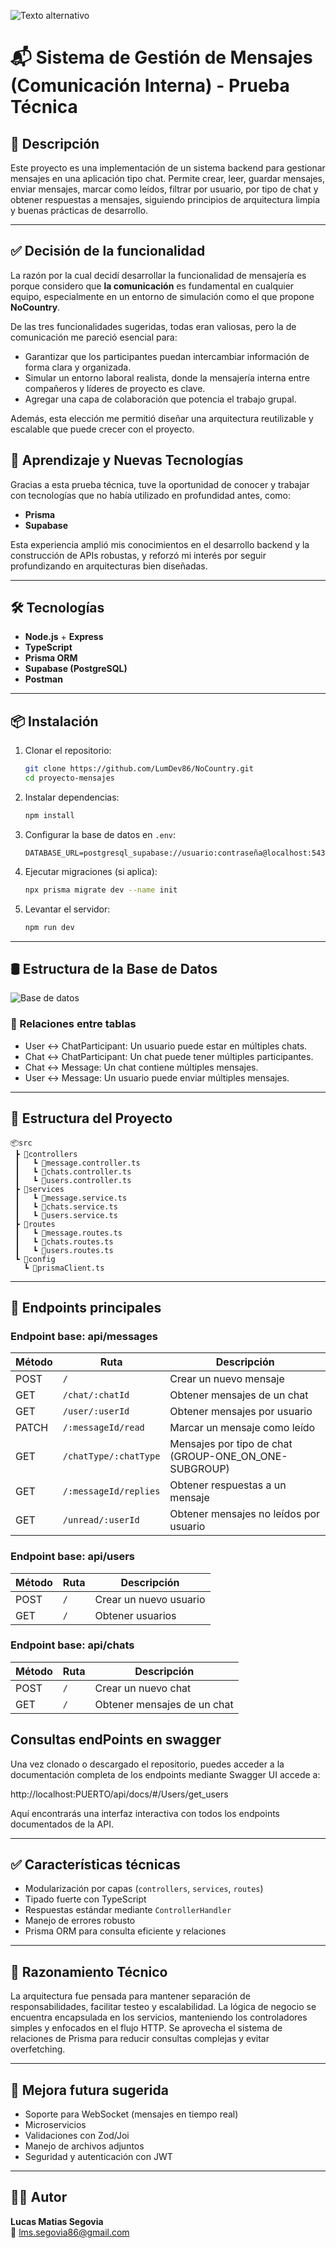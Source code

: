 ![Texto alternativo](./img/nocountrytalent_cover.jpg)
# 📬 Sistema de Gestión de Mensajes (Comunicación Interna) - Prueba Técnica

## 🧾 Descripción

Este proyecto es una implementación de un sistema backend para gestionar mensajes en una aplicación tipo chat. Permite crear, leer, guardar mensajes, enviar mensajes, marcar como leídos, filtrar por usuario, por tipo de chat y obtener respuestas a mensajes, siguiendo principios de arquitectura limpia y buenas prácticas de desarrollo.

---

## ✅ Decisión de la funcionalidad

La razón por la cual decidí desarrollar la funcionalidad de mensajería es porque considero que **la comunicación** es fundamental en cualquier equipo, especialmente en un entorno de simulación como el que propone **NoCountry**.

De las tres funcionalidades sugeridas, todas eran valiosas, pero la de comunicación me pareció esencial para:
- Garantizar que los participantes puedan intercambiar información de forma clara y organizada.
- Simular un entorno laboral realista, donde la mensajería interna entre compañeros y líderes de proyecto es clave.
- Agregar una capa de colaboración que potencia el trabajo grupal.

Además, esta elección me permitió diseñar una arquitectura reutilizable y escalable que puede crecer con el proyecto.

## 🧠 Aprendizaje y Nuevas Tecnologías

Gracias a esta prueba técnica, tuve la oportunidad de conocer y trabajar con tecnologías que no había utilizado en profundidad antes, como:

- **Prisma**
- **Supabase**

Esta experiencia amplió mis conocimientos en el desarrollo backend y la construcción de APIs robustas, y reforzó mi interés por seguir profundizando en arquitecturas bien diseñadas.

---

## 🛠️ Tecnologías

- **Node.js** + **Express**
- **TypeScript**
- **Prisma ORM**
- **Supabase (PostgreSQL)**
- **Postman**

---

## 📦 Instalación

1. Clonar el repositorio:
   ```bash
   git clone https://github.com/LumDev86/NoCountry.git
   cd proyecto-mensajes
   ```

2. Instalar dependencias:
   ```bash
   npm install
   ```

3. Configurar la base de datos en `.env`:
   ```env
   DATABASE_URL=postgresql_supabase://usuario:contraseña@localhost:5432/nombre_db
   ```

4. Ejecutar migraciones (si aplica):
   ```bash
   npx prisma migrate dev --name init
   ```

5. Levantar el servidor:
   ```bash
   npm run dev
   ```

---

## 🛢️ Estructura de la Base de Datos
![Base de datos](./img/diagrama%20base%20de%20datos.PNG)

### 🔄 Relaciones entre tablas

- User ↔ ChatParticipant: Un usuario puede estar en múltiples chats.
- Chat ↔ ChatParticipant: Un chat puede tener múltiples participantes.
- Chat ↔ Message: Un chat contiene múltiples mensajes.
- User ↔ Message: Un usuario puede enviar múltiples mensajes.

---

## 📁 Estructura del Proyecto

```
📦src
 ┣ 📂controllers
 ┃   ┗ 📜message.controller.ts
 ┃   ┗ 📜chats.controller.ts
 ┃   ┗ 📜users.controller.ts
 ┣ 📂services
 ┃   ┗ 📜message.service.ts
 ┃   ┗ 📜chats.service.ts
 ┃   ┗ 📜users.service.ts
 ┣ 📂routes
 ┃   ┗ 📜message.routes.ts
 ┃   ┗ 📜chats.routes.ts
 ┃   ┗ 📜users.routes.ts
 ┗ 📂config
   ┗ 📜prismaClient.ts
```

---

## 🚀 Endpoints principales

### Endpoint base: api/messages

| Método | Ruta                                 | Descripción                            |
|--------|--------------------------------------|----------------------------------------|
| POST   | `/`                          | Crear un nuevo mensaje                 |
| GET    | `/chat/:chatId`             | Obtener mensajes de un chat            |
| GET    | `/user/:userId`             | Obtener mensajes por usuario           |
| PATCH  | `/:messageId/read`          | Marcar un mensaje como leído           |
| GET    | `/chatType/:chatType`       | Mensajes por tipo de chat (GROUP-ONE_ON_ONE-SUBGROUP)   |
| GET    | `/:messageId/replies`       | Obtener respuestas a un mensaje        |
| GET    | `/unread/:userId`           | Obtener mensajes no leídos por usuario |

### Endpoint base: api/users

| Método | Ruta                                 | Descripción                            |
|--------|--------------------------------------|----------------------------------------|
| POST   | `/`                          | Crear un nuevo usuario                 |
| GET    | `/`             | Obtener usuarios            |

### Endpoint base: api/chats

| Método | Ruta                                 | Descripción                            |
|--------|--------------------------------------|----------------------------------------|
| POST   | `/`                          | Crear un nuevo chat                 |
| GET    | `/`             | Obtener mensajes de un chat            |

## Consultas endPoints en swagger
Una vez clonado o descargado el repositorio, puedes acceder a la documentación completa de los endpoints mediante Swagger UI
accede a:

http://localhost:PUERTO/api/docs/#/Users/get_users

Aquí encontrarás una interfaz interactiva con todos los endpoints documentados de la API.

---

## ✅ Características técnicas

- Modularización por capas (`controllers`, `services`, `routes`)
- Tipado fuerte con TypeScript
- Respuestas estándar mediante `ControllerHandler`
- Manejo de errores robusto
- Prisma ORM para consulta eficiente y relaciones

---

## 🧠 Razonamiento Técnico

La arquitectura fue pensada para mantener separación de responsabilidades, facilitar testeo y escalabilidad. La lógica de negocio se encuentra encapsulada en los servicios, manteniendo los controladores simples y enfocados en el flujo HTTP. Se aprovecha el sistema de relaciones de Prisma para reducir consultas complejas y evitar overfetching.

---

## 📌 Mejora futura sugerida

- Soporte para WebSocket (mensajes en tiempo real)
- Microservicios
- Validaciones con Zod/Joi
- Manejo de archivos adjuntos
- Seguridad y autenticación con JWT

---

## 🧑‍💻 Autor

**Lucas Matias Segovia**  
📧 lms.segovia86@gmail.com  
